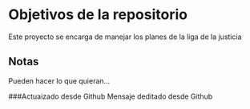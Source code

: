 # Objetivos de la repositorio

Este proyecto se encarga de manejar los planes de la liga de la justicia


## Notas
Pueden hacer lo que quieran...


###Actuaizado desde Github
Mensaje deditado desde Github
